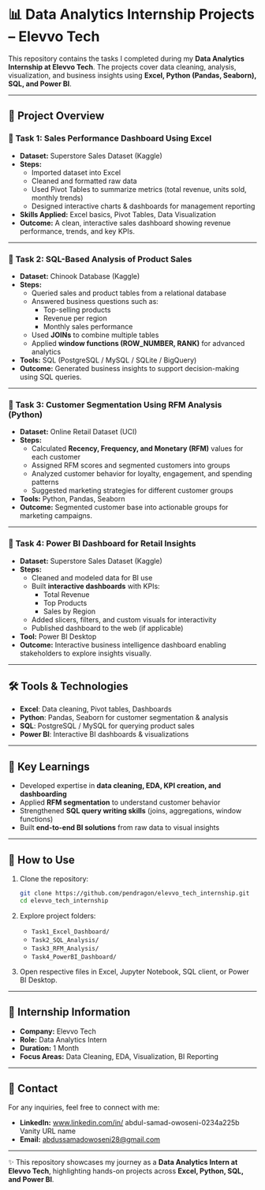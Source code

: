 # 📊 Data Analytics Internship Projects – Elevvo Tech  

This repository contains the tasks I completed during my **Data Analytics Internship at Elevvo Tech**. The projects cover data cleaning, analysis, visualization, and business insights using **Excel, Python (Pandas, Seaborn), SQL, and Power BI**.  

---

## 📂 Project Overview  

### 🔹 **Task 1: Sales Performance Dashboard Using Excel**  
- **Dataset:** Superstore Sales Dataset (Kaggle)  
- **Steps:**  
  - Imported dataset into Excel  
  - Cleaned and formatted raw data  
  - Used Pivot Tables to summarize metrics (total revenue, units sold, monthly trends)  
  - Designed interactive charts & dashboards for management reporting  
- **Skills Applied:** Excel basics, Pivot Tables, Data Visualization  
- **Outcome:** A clean, interactive sales dashboard showing revenue performance, trends, and key KPIs.  

---

### 🔹 **Task 2: SQL-Based Analysis of Product Sales**  
- **Dataset:** Chinook Database (Kaggle)  
- **Steps:**  
  - Queried sales and product tables from a relational database  
  - Answered business questions such as:  
    - Top-selling products  
    - Revenue per region  
    - Monthly sales performance  
  - Used **JOINs** to combine multiple tables  
  - Applied **window functions (ROW_NUMBER, RANK)** for advanced analytics  
- **Tools:** SQL (PostgreSQL / MySQL / SQLite / BigQuery)  
- **Outcome:** Generated business insights to support decision-making using SQL queries.  

---

### 🔹 **Task 3: Customer Segmentation Using RFM Analysis (Python)**  
- **Dataset:** Online Retail Dataset (UCI)  
- **Steps:**  
  - Calculated **Recency, Frequency, and Monetary (RFM)** values for each customer  
  - Assigned RFM scores and segmented customers into groups  
  - Analyzed customer behavior for loyalty, engagement, and spending patterns  
  - Suggested marketing strategies for different customer groups  
- **Tools:** Python, Pandas, Seaborn  
- **Outcome:** Segmented customer base into actionable groups for marketing campaigns.  

---

### 🔹 **Task 4: Power BI Dashboard for Retail Insights**  
- **Dataset:** Superstore Sales Dataset (Kaggle)  
- **Steps:**  
  - Cleaned and modeled data for BI use  
  - Built **interactive dashboards** with KPIs:  
    - Total Revenue  
    - Top Products  
    - Sales by Region  
  - Added slicers, filters, and custom visuals for interactivity  
  - Published dashboard to the web (if applicable)  
- **Tool:** Power BI Desktop  
- **Outcome:** Interactive business intelligence dashboard enabling stakeholders to explore insights visually.  

---

## 🛠️ Tools & Technologies  
- **Excel**: Data cleaning, Pivot tables, Dashboards  
- **Python**: Pandas, Seaborn for customer segmentation & analysis  
- **SQL**: PostgreSQL / MySQL for querying product sales  
- **Power BI**: Interactive BI dashboards & visualizations  

---

## 🚀 Key Learnings  
- Developed expertise in **data cleaning, EDA, KPI creation, and dashboarding**  
- Applied **RFM segmentation** to understand customer behavior  
- Strengthened **SQL query writing skills** (joins, aggregations, window functions)  
- Built **end-to-end BI solutions** from raw data to visual insights  

---

## 📌 How to Use  
1. Clone the repository:  
   ```bash
   git clone https://github.com/pendragon/elevvo_tech_internship.git
   cd elevvo_tech_internship
   ```
2. Explore project folders:  
   - `Task1_Excel_Dashboard/`  
   - `Task2_SQL_Analysis/`  
   - `Task3_RFM_Analysis/`  
   - `Task4_PowerBI_Dashboard/`  

3. Open respective files in Excel, Jupyter Notebook, SQL client, or Power BI Desktop.  

---

## 🏢 Internship Information  
- **Company:** Elevvo Tech  
- **Role:** Data Analytics Intern  
- **Duration:** 1 Month  
- **Focus Areas:** Data Cleaning, EDA, Visualization, BI Reporting  

---

## 📧 Contact  
For any inquiries, feel free to connect with me:  
- **LinkedIn:** www.linkedin.com/in/
abdul-samad-owoseni-0234a225b
Vanity URL name 
- **Email:** abdussamadowoseni28@gmail.com  

---

✨ This repository showcases my journey as a **Data Analytics Intern at Elevvo Tech**, highlighting hands-on projects across **Excel, Python, SQL, and Power BI**.  
